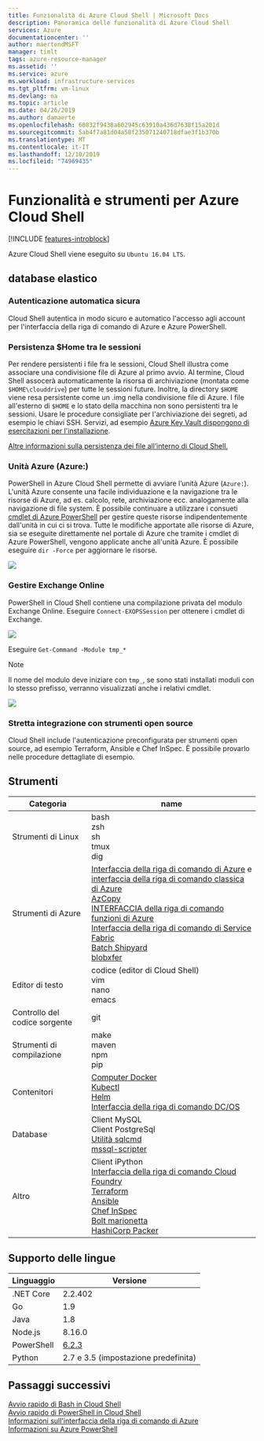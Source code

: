 ```yaml
---
title: Funzionalità di Azure Cloud Shell | Microsoft Docs
description: Panoramica delle funzionalità di Azure Cloud Shell
services: Azure
documentationcenter: ''
author: maertendMSFT
manager: timlt
tags: azure-resource-manager
ms.assetid: ''
ms.service: azure
ms.workload: infrastructure-services
ms.tgt_pltfrm: vm-linux
ms.devlang: na
ms.topic: article
ms.date: 04/26/2019
ms.author: damaerte
ms.openlocfilehash: 60832f9438a602945c63910a436d7638f15a201d
ms.sourcegitcommit: 5ab4f7a81d04a58f235071240718dfae3f1b370b
ms.translationtype: MT
ms.contentlocale: it-IT
ms.lasthandoff: 12/10/2019
ms.locfileid: "74969435"
---
```

# <a name="features--tools-for-azure-cloud-shell"></a>Funzionalità e strumenti per Azure Cloud Shell

[!INCLUDE [features-introblock](../../includes/cloud-shell-features-introblock.md)]

Azure Cloud Shell viene eseguito su `Ubuntu 16.04 LTS`.

## <a name="features"></a>database elastico

### <a name="secure-automatic-authentication"></a>Autenticazione automatica sicura

Cloud Shell autentica in modo sicuro e automatico l'accesso agli account per l'interfaccia della riga di comando di Azure e Azure PowerShell.

### <a name="home-persistence-across-sessions"></a>Persistenza $Home tra le sessioni

Per rendere persistenti i file fra le sessioni, Cloud Shell illustra come associare una condivisione file di Azure al primo avvio.
Al termine, Cloud Shell assocerà automaticamente la risorsa di archiviazione (montata come `$HOME\clouddrive`) per tutte le sessioni future.
Inoltre, la directory `$HOME` viene resa persistente come un .img nella condivisione file di Azure.
I file all'esterno di `$HOME` e lo stato della macchina non sono persistenti tra le sessioni. Usare le procedure consigliate per l'archiviazione dei segreti, ad esempio le chiavi SSH. Servizi, ad esempio [Azure Key Vault dispongono di esercitazioni per l'installazione](https://docs.microsoft.com/azure/key-vault/key-vault-manage-with-cli2#prerequisites).

[Altre informazioni sulla persistenza dei file all’interno di Cloud Shell.](persisting-shell-storage.md)

### <a name="azure-drive-azure"></a>Unità Azure (Azure:)

PowerShell in Azure Cloud Shell permette di avviare l’unità Azure (`Azure:`).
L'unità Azure consente una facile individuazione e la navigazione tra le risorse di Azure, ad es. calcolo, rete, archiviazione ecc. analogamente alla navigazione di file system.
È possibile continuare a utilizzare i consueti [cmdlet di Azure PowerShell](https://docs.microsoft.com/powershell/azure) per gestire queste risorse indipendentemente dall'unità in cui ci si trova.
Tutte le modifiche apportate alle risorse di Azure, sia se eseguite direttamente nel portale di Azure che tramite i cmdlet di Azure PowerShell, vengono applicate anche all'unità Azure.  È possibile eseguire `dir -Force` per aggiornare le risorse.

![](media/features-powershell/azure-drive.png)

### <a name="manage-exchange-online"></a>Gestire Exchange Online

PowerShell in Cloud Shell contiene una compilazione privata del modulo Exchange Online.  Eseguire `Connect-EXOPSSession` per ottenere i cmdlet di Exchange.

![](media/features-powershell/exchangeonline.png)

 Eseguire `Get-Command -Module tmp_*`
> [!NOTE]
> Il nome del modulo deve iniziare con `tmp_`, se sono stati installati moduli con lo stesso prefisso, verranno visualizzati anche i relativi cmdlet. 

![](media/features-powershell/exchangeonlinecmdlets.png)

### <a name="deep-integration-with-open-source-tooling"></a>Stretta integrazione con strumenti open source

Cloud Shell include l'autenticazione preconfigurata per strumenti open source, ad esempio Terraform, Ansible e Chef InSpec. È possibile provarlo nelle procedure dettagliate di esempio.

## <a name="tools"></a>Strumenti

|Categoria   |name   |
|---|---|
|Strumenti di Linux            |bash<br> zsh<br> sh<br> tmux<br> dig<br>               |
|Strumenti di Azure            |[Interfaccia della riga di comando di Azure](https://github.com/Azure/azure-cli) e [interfaccia della riga di comando classica di Azure](https://github.com/Azure/azure-xplat-cli)<br> [AzCopy](https://docs.microsoft.com/previous-versions/azure/storage/storage-use-azcopy#writing-your-first-azcopy-command)<br> [INTERFACCIA della riga di comando funzioni di Azure](https://github.com/Azure/azure-functions-core-tools)<br> [Interfaccia della riga di comando di Service Fabric](https://docs.microsoft.com/azure/service-fabric/service-fabric-cli)<br> [Batch Shipyard](https://github.com/Azure/batch-shipyard)<br> [blobxfer](https://github.com/Azure/blobxfer)|
|Editor di testo           |codice (editor di Cloud Shell)<br> vim<br> nano<br> emacs    |
|Controllo del codice sorgente         |git                    |
|Strumenti di compilazione            |make<br> maven<br> npm<br> pip         |
|Contenitori             |[Computer Docker](https://github.com/docker/machine)<br> [Kubectl](https://kubernetes.io/docs/user-guide/kubectl-overview/)<br> [Helm](https://github.com/kubernetes/helm)<br> [Interfaccia della riga di comando DC/OS](https://github.com/dcos/dcos-cli)         |
|Database              |Client MySQL<br> Client PostgreSql<br> [Utilità sqlcmd](https://docs.microsoft.com/sql/tools/sqlcmd-utility)<br> [mssql-scripter](https://github.com/Microsoft/sql-xplat-cli) |
|Altro                  |Client iPython<br> [Interfaccia della riga di comando Cloud Foundry](https://github.com/cloudfoundry/cli)<br> [Terraform](https://www.terraform.io/docs/providers/azurerm/)<br> [Ansible](https://www.ansible.com/microsoft-azure)<br> [Chef InSpec](https://www.chef.io/inspec/)<br> [Bolt marionetta](https://puppet.com/docs/bolt/latest/bolt.html)<br> [HashiCorp Packer](https://www.packer.io/)|

## <a name="language-support"></a>Supporto delle lingue

|Linguaggio   |Versione   |
|---|---|
|.NET Core  |2.2.402       |
|Go         |1.9        |
|Java       |1.8        |
|Node.js    |8.16.0      |
|PowerShell |[6.2.3](https://github.com/PowerShell/powershell/releases)       |
|Python     |2.7 e 3.5 (impostazione predefinita)|

## <a name="next-steps"></a>Passaggi successivi
[Avvio rapido di Bash in Cloud Shell](quickstart.md) <br>
[Avvio rapido di PowerShell in Cloud Shell](quickstart-powershell.md) <br>
[Informazioni sull'interfaccia della riga di comando di Azure](https://docs.microsoft.com/cli/azure/) <br>
[Informazioni su Azure PowerShell](https://docs.microsoft.com/powershell/azure/) <br>
